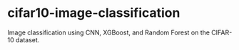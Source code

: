# cifar10-image-classification
Image classification using CNN, XGBoost, and Random Forest on the CIFAR-10 dataset.

